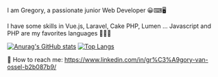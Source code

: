 I am Gregory, a passionate junior Web Developer 😀⌨🖥️

I have some skills in Vue.js, Laravel, Cake PHP, Lumen ...
Javascript and PHP are my favorites languages 🚀🚀🚀

[![Anurag's GitHub stats](https://github-readme-stats.vercel.app/api?username=GregVo23)](https://github.com/GregVo23/github-readme-stats)
[![Top Langs](https://github-readme-stats.vercel.app/api/top-langs/?username=GregVo23&layout=compact)](https://github.com/GregVo23/github-readme-stats)


📩 How to reach me: https://www.linkedin.com/in/gr%C3%A9gory-van-ossel-b2b087b9/
